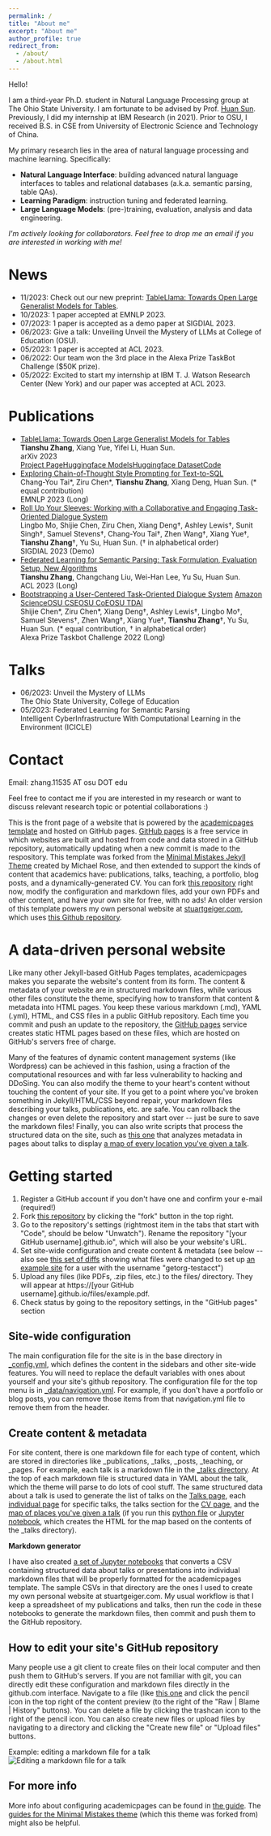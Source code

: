 ```yaml
---
permalink: /
title: "About me"
excerpt: "About me"
author_profile: true
redirect_from: 
  - /about/
  - /about.html
---
```

Hello!

I am a third-year Ph.D. student in Natural Language Processing group at The Ohio State University. I am fortunate to be advised by Prof. [Huan Sun](http://web.cse.ohio-state.edu/~sun.397/). Previously, I did my internship at IBM Research (in 2021). Prior to OSU, I received B.S. in CSE from University of Electronic Science and Technology of China.

My primary research lies in the area of natural language processing and machine learning. Specifically:

- **Natural Language Interface**: building advanced natural language interfaces to tables and relational databases (a.k.a. semantic parsing, table QAs).
- **Learning Paradigm**: instruction tuning and federated learning.
- **Large Language Models**: (pre-)training, evaluation, analysis and data engineering.

*I'm actively looking for collaborators. Feel free to drop me an email if you are interested in working with me!*

News
======
- 11/2023: Check out our new preprint: [TableLlama: Towards Open Large Generalist Models for Tables](https://osu-nlp-group.github.io/TableLlama/).
- 10/2023: 1 paper accepted at EMNLP 2023.
- 07/2023: 1 paper is accepted as a demo paper at SIGDIAL 2023.
- 06/2023: Give a talk: Unveiling Unveil the Mystery of LLMs at College of Education (OSU).
- 05/2023: 1 paper is accepted at ACL 2023.
- 06/2022: Our team won the 3rd place in the Alexa Prize TaskBot Challenge ($50K prize).
- 05/2022: Excited to start my internship at IBM T. J. Watson Research Center (New York) and our paper was accepted at ACL 2023.

Publications
======
- [TableLlama: Towards Open Large Generalist Models for Tables](https://arxiv.org/abs/2311.09206)
  <br>**Tianshu Zhang**, Xiang Yue, Yifei Li, Huan Sun.
  <br>arXiv 2023
  <br>[Project Page](https://osu-nlp-group.github.io/TableLlama/)[Huggingface Models](https://huggingface.co/osunlp/TableLlama/)[Huggingface Dataset](https://osu-nlp-group.github.io/TableLlama/)[Code](https://osu-nlp-group.github.io/TableLlama/)
- [Exploring Chain-of-Thought Style Prompting for Text-to-SQL](https://arxiv.org/abs/2305.14215)
  <br>Chang-You Tai*, Ziru Chen*, **Tianshu Zhang**, Xiang Deng, Huan Sun. (* equal contribution)
  <br>EMNLP 2023 (Long)
- [Roll Up Your Sleeves: Working with a Collaborative and Engaging Task-Oriented Dialogue System](https://arxiv.org/abs/2307.16081)
  <br>Lingbo Mo, Shijie Chen, Ziru Chen, Xiang Deng†, Ashley Lewis†, Sunit Singh†, Samuel Stevens†, Chang-You Tai†, Zhen Wang†, Xiang Yue†, **Tianshu Zhang**†, Yu Su, Huan Sun. († in alphabetical order)
  <br>SIGDIAL 2023 (Demo)
- [Federated Learning for Semantic Parsing: Task Formulation, Evaluation Setup, New Algorithms](https://aclanthology.org/2023.acl-long.678.pdf)
  <br>**Tianshu Zhang**, Changchang Liu, Wei-Han Lee, Yu Su, Huan Sun.
  <br>ACL 2023 (Long)
- [Bootstrapping a User-Centered Task-Oriented Dialogue System](https://arxiv.org/abs/2207.05223) [Amazon Science](https://www.amazon.science/alexa-prize/taskbot-challenge/2021)[OSU CSE](https://cse.osu.edu/news/2022/06/osu-tacobot-team-won-third-place-honor-inaugural-alexa-prize-taskbot-challenge)[OSU CoE](https://engineering.osu.edu/news/2022/07/buckeyes-excel-amazon-alexa-prize-taskbot-challenge)[OSU TDAI](https://tdai.osu.edu/news/tdai-professors-and-team-emerge-one-top-performers-inaugural-alexa-prize-taskbot-challenge)
  <br>Shijie Chen*, Ziru Chen*, Xiang Deng†, Ashley Lewis†, Lingbo Mo†, Samuel Stevens†, Zhen Wang†, Xiang Yue†, **Tianshu Zhang**†, Yu Su, Huan Sun. (* equal contribution, † in alphabetical order)
  <br>Alexa Prize Taskbot Challenge 2022 (Long)


Talks
======
- 06/2023: Unveil the Mystery of LLMs
  <br>The Ohio State University, College of Education
- 05/2023: Federated Learning for Semantic Parsing
  <br>Intelligent CyberInfrastructure With Computational Learning in the Environment (ICICLE)

Contact
======

Email: zhang.11535 AT osu DOT edu

Feel free to contact me if you are interested in my research or want to discuss relevant research topic or potential collaborations :)

This is the front page of a website that is powered by the [academicpages template](https://github.com/academicpages/academicpages.github.io) and hosted on GitHub pages. [GitHub pages](https://pages.github.com) is a free service in which websites are built and hosted from code and data stored in a GitHub repository, automatically updating when a new commit is made to the respository. This template was forked from the [Minimal Mistakes Jekyll Theme](https://mmistakes.github.io/minimal-mistakes/) created by Michael Rose, and then extended to support the kinds of content that academics have: publications, talks, teaching, a portfolio, blog posts, and a dynamically-generated CV. You can fork [this repository](https://github.com/academicpages/academicpages.github.io) right now, modify the configuration and markdown files, add your own PDFs and other content, and have your own site for free, with no ads! An older version of this template powers my own personal website at [stuartgeiger.com](http://stuartgeiger.com), which uses [this Github repository](https://github.com/staeiou/staeiou.github.io).

A data-driven personal website
======
Like many other Jekyll-based GitHub Pages templates, academicpages makes you separate the website's content from its form. The content & metadata of your website are in structured markdown files, while various other files constitute the theme, specifying how to transform that content & metadata into HTML pages. You keep these various markdown (.md), YAML (.yml), HTML, and CSS files in a public GitHub repository. Each time you commit and push an update to the repository, the [GitHub pages](https://pages.github.com/) service creates static HTML pages based on these files, which are hosted on GitHub's servers free of charge.

Many of the features of dynamic content management systems (like Wordpress) can be achieved in this fashion, using a fraction of the computational resources and with far less vulnerability to hacking and DDoSing. You can also modify the theme to your heart's content without touching the content of your site. If you get to a point where you've broken something in Jekyll/HTML/CSS beyond repair, your markdown files describing your talks, publications, etc. are safe. You can rollback the changes or even delete the repository and start over -- just be sure to save the markdown files! Finally, you can also write scripts that process the structured data on the site, such as [this one](https://github.com/academicpages/academicpages.github.io/blob/master/talkmap.ipynb) that analyzes metadata in pages about talks to display [a map of every location you've given a talk](https://academicpages.github.io/talkmap.html).

Getting started
======
1. Register a GitHub account if you don't have one and confirm your e-mail (required!)
1. Fork [this repository](https://github.com/academicpages/academicpages.github.io) by clicking the "fork" button in the top right. 
1. Go to the repository's settings (rightmost item in the tabs that start with "Code", should be below "Unwatch"). Rename the repository "[your GitHub username].github.io", which will also be your website's URL.
1. Set site-wide configuration and create content & metadata (see below -- also see [this set of diffs](http://archive.is/3TPas) showing what files were changed to set up [an example site](https://getorg-testacct.github.io) for a user with the username "getorg-testacct")
1. Upload any files (like PDFs, .zip files, etc.) to the files/ directory. They will appear at https://[your GitHub username].github.io/files/example.pdf.  
1. Check status by going to the repository settings, in the "GitHub pages" section

Site-wide configuration
------
The main configuration file for the site is in the base directory in [_config.yml](https://github.com/academicpages/academicpages.github.io/blob/master/_config.yml), which defines the content in the sidebars and other site-wide features. You will need to replace the default variables with ones about yourself and your site's github repository. The configuration file for the top menu is in [_data/navigation.yml](https://github.com/academicpages/academicpages.github.io/blob/master/_data/navigation.yml). For example, if you don't have a portfolio or blog posts, you can remove those items from that navigation.yml file to remove them from the header. 

Create content & metadata
------
For site content, there is one markdown file for each type of content, which are stored in directories like _publications, _talks, _posts, _teaching, or _pages. For example, each talk is a markdown file in the [_talks directory](https://github.com/academicpages/academicpages.github.io/tree/master/_talks). At the top of each markdown file is structured data in YAML about the talk, which the theme will parse to do lots of cool stuff. The same structured data about a talk is used to generate the list of talks on the [Talks page](https://academicpages.github.io/talks), each [individual page](https://academicpages.github.io/talks/2012-03-01-talk-1) for specific talks, the talks section for the [CV page](https://academicpages.github.io/cv), and the [map of places you've given a talk](https://academicpages.github.io/talkmap.html) (if you run this [python file](https://github.com/academicpages/academicpages.github.io/blob/master/talkmap.py) or [Jupyter notebook](https://github.com/academicpages/academicpages.github.io/blob/master/talkmap.ipynb), which creates the HTML for the map based on the contents of the _talks directory).

**Markdown generator**

I have also created [a set of Jupyter notebooks](https://github.com/academicpages/academicpages.github.io/tree/master/markdown_generator
) that converts a CSV containing structured data about talks or presentations into individual markdown files that will be properly formatted for the academicpages template. The sample CSVs in that directory are the ones I used to create my own personal website at stuartgeiger.com. My usual workflow is that I keep a spreadsheet of my publications and talks, then run the code in these notebooks to generate the markdown files, then commit and push them to the GitHub repository.

How to edit your site's GitHub repository
------
Many people use a git client to create files on their local computer and then push them to GitHub's servers. If you are not familiar with git, you can directly edit these configuration and markdown files directly in the github.com interface. Navigate to a file (like [this one](https://github.com/academicpages/academicpages.github.io/blob/master/_talks/2012-03-01-talk-1.md) and click the pencil icon in the top right of the content preview (to the right of the "Raw | Blame | History" buttons). You can delete a file by clicking the trashcan icon to the right of the pencil icon. You can also create new files or upload files by navigating to a directory and clicking the "Create new file" or "Upload files" buttons. 

Example: editing a markdown file for a talk
![Editing a markdown file for a talk](/images/editing-talk.png)

For more info
------
More info about configuring academicpages can be found in [the guide](https://academicpages.github.io/markdown/). The [guides for the Minimal Mistakes theme](https://mmistakes.github.io/minimal-mistakes/docs/configuration/) (which this theme was forked from) might also be helpful.
